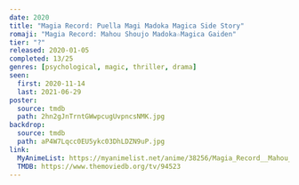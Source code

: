 ```yaml
---
date: 2020
title: "Magia Record: Puella Magi Madoka Magica Side Story"
romaji: "Magia Record: Mahou Shoujo Madoka☆Magica Gaiden"
tier: "?"
released: 2020-01-05
completed: 13/25
genres: [psychological, magic, thriller, drama]
seen:
  first: 2020-11-14
  last: 2021-06-29
poster:
  source: tmdb
  path: 2hn2gJnTrntGWwpcugUvpncsNMK.jpg
backdrop:
  source: tmdb
  path: aP4W7Lqcc0EU5ykc03DhLDZN9uP.jpg
link:
  MyAnimeList: https://myanimelist.net/anime/38256/Magia_Record__Mahou_Shoujo_Madoka%E2%98%86Magica_Gaiden_TV
  TMDB: https://www.themoviedb.org/tv/94523
---
```

